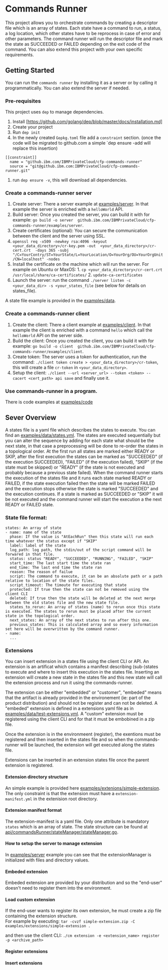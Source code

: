 # Commands Runner
This project allows you to orchestrate commands by creating a descriptor file which is an array of states. Each state have a command to run, a status, a log location, which other states have to be reprocess in case of error and other parameters. The command runner will run the descriptor file and mark the state as SUCCEEDED or FAILED depending on the exit code of the command. You can also extend this project with your own specific requirements.<br>

## Getting Started
You can run the `commands runner` by installing it as a server or by calling it programmatically. You can also extend the server if needed.

### Pre-requisites
This project uses `dep` to manage dependencies.<br>
1. Install [https://github.com/golang/dep/blob/master/docs/installation.md] 
2. Create your project
3. Run `dep init`
4. In the newly created `Gopkg.toml` file add a `constraint` section. (once the code will be migrated to github.com a simple `dep ensure -add will replace this insertion)
```
[[constraint]]
  name = "github.ibm.com/IBMPrivateCloud/cfp-commands-runner"
  source = "git@github.ibm.com:IBMPrivateCloud/cfp-commands-runner.git"
```
1. run `dep ensure -v`, this will download all dependencies.

### Create a commands-runner server
1. Create server: There a server example at [examples/server](./examples/server). In that example the server is enriched with a `helloWorld` API.
2. Build server: Once you created the server, you can build it with for example: `go build -o server  github.ibm.com/IBMPrivateCloud/cfp-commands-runner/examples/server`.
3. Create certificates (optional): You can secure the communication between the client and the server using SSL.
  1. `openssl req -x509 -newkey rsa:4096 -keyout <your_data_directory>/cr-key.pem -out  <your_data_directory>/cr-cert.crt  -days 365 -subj "/C=YourContry/ST=YourState/L=YourLocation/O=YourOrg/OU=YourOrgUnit/CN=localhost" -nodes`
  2. Install the certificate on the machine which will run the server.
  For example on Ubuntu or MaxOS:
    1. `cp <your_data_directory>/cr-cert.crt /usr/local/share/ca-certificates/`
    2. `update-ca-certificates`
4. Launch the server: run the command `./server listen -c <your_data_dir> -s <your_states_file` (see below for details on states_file).<br>

A state file example is provided in the [examples/data](./examples/data).

### Create a commands-runner client
1. Create the client: There a client example at [examples/client](./examples/client). In that example the client is enriched with a command `hello` which call the `helloWorld` API on the server side.
2. Build the client:  Once you created the client, you can build it with for example: `go build -o client  github.ibm.com/IBMPrivateCloud/cfp-commands-runner/examples/client`.
3. Create token: The server uses a token for authentication, run the command: `./client token create > <your_data_directory>/cr-token`, this will create a file `cr-token` in `<your_data_directory>`.
4. Setup the client: `./client --url <server_url> --token <token> --cacert <cert_path> api save` and finally use it.

### Use commands-runner in a program.
There is code examples at [examples/code](./examples/code)

## Sever Overview
A states file is a yaml file which describes the states to execute. You can find an [examples/data/states.yml](./examples/code/states.yml). 
The states are executed sequentially but you can alter the sequence by adding for each state what should be the next state, 
in that case a preprocessing will be done to re-order the states in a topological order. At the first run all states are marked either READY or SKIP, after the first execution the states can be marked as "SUCCEEDED" (if the execution SUCCEEDED), "FAILED" (if the execution failed), 
"SKIP" (if the state must be skipped) or "READY" (if the state is not executed and probably because a previous state failed). When the command runner starts the execution of the states file and it runs each state marked READY or FAILED, if the state execution failed then the state will be marked FAILED and the execution stops otherwise the state is marked "SUCCEEDED" and the execution continues. If a state is marked as SUCCEEDED or "SKIP" it will be not executed and the command runner will start the execution a the next READY or FAILED state.<br>

### State file format:

```
states: An array of state
- name: name of the state
  phase: If the value is "AtEachRun" then this state will run each time whatever the status except if "SKIP"
  label: label of the state
  log_path: log path, the stdin/out of the script command will be forwared in that file.
  status: status "READY", "SUCCEEDED", "RUNNING", "FAILED", "SKIP"
  start_time: The last start time the state ran
  end_time: The last end time the state ran
  reason: The reason of failue
  script: The command to execute, it can be an absolute path or a path relative to location of the state files.
  script_timeout: The timoute for executing that state
  protected: If true then the state can not be removed using the client CLI
  deleted: If true then the state will be deleted at the next merge between the old states file and the new state file.
  states_to_rerun: An array of states (name) to rerun once this state is executed. The states to rerun must be placed after the current state in the topological order.
  next_states: An array of the next states to run after this one.
  previous_states: This is calculated array and so every information set here will be overwritten by the command runner.
- name:
  ...
```

### Extensions
You can insert extension in a states file using the client CLI or API. An extension is an artificat which contains a manifest describing (sub-)states to execute and where to insert this execution in the states file. Inserting an extension will create a new state in the states file and this new state will call the extension process and run it using the commands-runner.<br>

The extension can be either "embedded" or "customer", "embeded" means that the artifact is already provided in the environement (ie: part of the product distribution) and should not be register and can not be deleted. A "embeded" extension is defined in a extensions yaml file as in [examples/data/test-extensions.yml](./examples/code/test-extensions.yml). A "custom" extension must be registered using the client CLI and for that it must be embobined in a zip file.<br>

Once the extension is in the environmeent (register), the exentions must be registered and then inserted in the states file and so when the commands-runner will be launched, the extension will get executed along the states file.

Extensions can be inserted in an extension states file once the parent extension is registered.

#### Extension directory structure

An simple example is provided here [examples/extenions/simple-extension](./examples/extenions/simple-extension). The only constraint is that the extension must have a `extension-manifest.yml` in the extenision root directory.

#### Extension manifest format

The extension-manifest is a yaml file. Only one attribute is mandatory `states` which is an array of state. The state structure can be found at [api/commandsRunner/stateManager/stateManager.go](./api/commandsRunner/stateManager/stateManager.go).<br>

#### How to setup the server to manage extension

In [examples/server](./examples/server) example you can see that the extensionManager is initialized with files and directory values.

#### Embeded extension

Embeded extension are provided by your distribution and so the "end-user" doesn't need to register them into the environment.

#### Load custom extension

If the end-user wants to register its own extension, he must create a zip file containing the extension structure.<br> 
For example by executing: `tar -cvzf simple-extension.zip -C examples/extensions/simple-extension .`

and then use the client CLI: `./cm extension -e <extension_name> register -p <archive_path>`

#### Register extensions

#### Insert extensions




